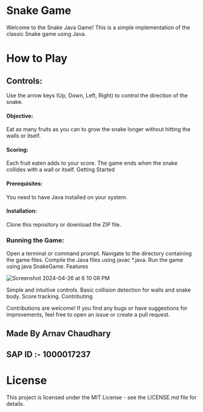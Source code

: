 
# Snake Game 
Welcome to the Snake Java Game! This is a simple implementation of the classic Snake game using Java.

# How to Play
## Controls:
Use the arrow keys (Up, Down, Left, Right) to control the direction of the snake.

####  Objective:
Eat as many fruits as you can to grow the snake longer without hitting the walls or itself.

#### Scoring:
Each fruit eaten adds to your score.
The game ends when the snake collides with a wall or itself.
Getting Started

#### Prerequisites:
You need to have Java installed on your system.


 #### Installation:
Clone this repository or download the ZIP file.

### Running the Game:
Open a terminal or command prompt.
Navigate to the directory containing the game files.
Compile the Java files using javac *.java.
Run the game using java SnakeGame.
Features


![Screenshot 2024-04-26 at 6 10 08 PM](https://github.com/700Arnav007/Snake-Game/assets/93029813/854d21a1-590c-4b7b-8c9b-4278a018f991)





Simple and intuitive controls.
Basic collision detection for walls and snake body.
Score tracking.
Contributing

Contributions are welcome! If you find any bugs or have suggestions for improvements, feel free to open an issue or create a pull request.
















## Made By Arnav Chaudhary
## SAP ID :- 1000017237



















# License
This project is licensed under the MIT License - see the LICENSE.md file for details.






